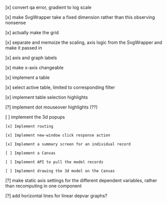 [x] convert qa error, gradient to log scale

[x] make SvgWrapper take a fixed dimension rather than this observing nonsense

[x] actually make the grid

[x] separate and memoize the scaling, axis logic from the SvgWrapper and make it passed in

[x] axis and graph labels

[x] make x-axis changeable

[x] implement a table

[x] select active table, limited to corresponding filter

[x] implement table selection highlights

[?] implement dot mouseover highlights (??)

[ ] implement the 3d popups

    [x] Implement routing

    [x] Implement new-window click response action

    [x] Implement a summary screen for an individual record

    [ ] Implement a Canvas

    [ ] Implement API to pull the model records

    [ ] Implement drawing the 3d model on the Canvas

[?] make static axis settings for the different dependent variables, rather than recomputing in one component

[?] add horizontal lines for linear depvar graphs?

